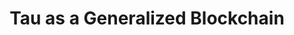 ---
layout: blog-tau-as-a-generalized-blockchain
title: Tau as a Generalized Blockchain

namespace: faq.tau-as-a-generalized-blockchain
permalink: /blog/tau-as-a-generalized-blockchain
---